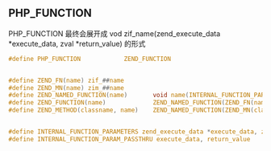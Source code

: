 
## PHP_FUNCTION
PHP_FUNCTION 最终会展开成 vod zif_name(zend_execute_data *execute_data, zval *return_value) 的形式
```c
#define PHP_FUNCTION			ZEND_FUNCTION


#define ZEND_FN(name) zif_##name
#define ZEND_MN(name) zim_##name
#define ZEND_NAMED_FUNCTION(name)		void name(INTERNAL_FUNCTION_PARAMETERS)
#define ZEND_FUNCTION(name)				ZEND_NAMED_FUNCTION(ZEND_FN(name))
#define ZEND_METHOD(classname, name)	ZEND_NAMED_FUNCTION(ZEND_MN(classname##_##name))


#define INTERNAL_FUNCTION_PARAMETERS zend_execute_data *execute_data, zval *return_value
#define INTERNAL_FUNCTION_PARAM_PASSTHRU execute_data, return_value
```
